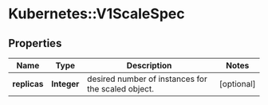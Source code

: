 # Kubernetes::V1ScaleSpec

## Properties
Name | Type | Description | Notes
------------ | ------------- | ------------- | -------------
**replicas** | **Integer** | desired number of instances for the scaled object. | [optional] 


